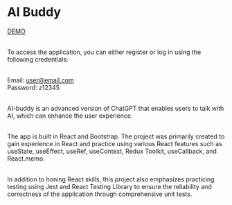 # AI Buddy

[DEMO](https://ai-buddy.netlify.app)<br /><br />

To access the application, you can either register or log in using the following credentials:<br /><br />

Email: user@email.com<br />
Password: z12345<br /><br />

AI-buddy is an advanced version of ChatGPT that enables users to talk with AI, which can enhance the user experience. <br /><br />

The app is built in React and Bootstrap.
The project was primarily created to gain experience in React and practice using various React features such as useState, useEffect, useRef, useContext, Redux Toolkit, useCallback, and React.memo.

<br />
In addition to honing React skills, this project also emphasizes practicing testing using Jest and React Testing Library to ensure the reliability and correctness of the application through comprehensive unit tests.
